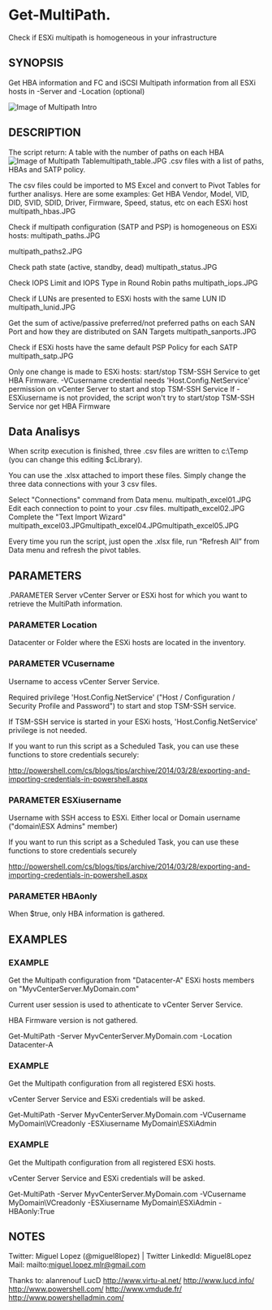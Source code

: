 # Get-MultiPath. 
Check if ESXi multipath is homogeneous in your infrastructure

## SYNOPSIS

  Get HBA information and FC and iSCSI Multipath information from all ESXi hosts in -Server and -Location (optional)

![Image of Multipath Intro](https://github.com/Miguel8Lopez/Get-MultiPath/multipath_intro.JPG)


## DESCRIPTION

  The script return:
A table with the number of paths on each HBA
![Image of Multipath Table](https://github.com/Miguel8Lopez/Get-MultiPath/multipath_table.JPG)multipath_table.JPG
.csv files with a list of paths, HBAs and SATP policy.

  The csv files could be imported to MS Excel and convert to Pivot Tables for further analisys. Here are some examples:
Get HBA Vendor, Model, VID, DID, SVID, SDID, Driver, Firmware, Speed, status, etc on each ESXi host
multipath_hbas.JPG


Check if multipath configuration (SATP and PSP) is homogeneous on ESXi hosts:
multipath_paths.JPG

multipath_paths2.JPG


Check path state (active, standby, dead)
multipath_status.JPG

Check IOPS Limit and IOPS Type in Round Robin paths
multipath_iops.JPG


Check if LUNs are presented to ESXi hosts with the same LUN ID
multipath_lunid.JPG


Get the sum of active/passive preferred/not preferred paths on each SAN Port and how they are distributed on SAN Targets
multipath_sanports.JPG


Check if ESXi hosts have the same default PSP Policy for each SATP
multipath_satp.JPG


Only one change is made to ESXi hosts: start/stop TSM-SSH Service to get HBA Firmware.
-VCusername credential needs 'Host.Config.NetService' permission on vCenter Server to start and stop TSM-SSH Service
If -ESXiusername is not provided, the script won't try to start/stop TSM-SSH Service nor get HBA Firmware



## Data Analisys

When scritp execution is finished, three .csv files are written to c:\Temp (you can change this editing $cLibrary).

You can use the .xlsx attached to import these files. Simply change the three data connections with your 3 csv files.

Select "Connections" command from Data menu.
multipath_excel01.JPG
Edit each connection to point to your .csv files.
multipath_excel02.JPG
Complete the "Text Import Wizard"
multipath_excel03.JPGmultipath_excel04.JPGmultipath_excel05.JPG




Every time you run the script, just open the .xlsx file, run “Refresh All” from Data menu and refresh the pivot tables.







## PARAMETERS

.PARAMETER Server
vCenter Server or ESXi host for which you want to retrieve the MultiPath information.





### PARAMETER Location
Datacenter or Folder where the ESXi hosts are located in the inventory.






### PARAMETER VCusername
Username to access vCenter Server Service.



Required privilege 'Host.Config.NetService' ("Host / Configuration / Security Profile and Password") to start and stop TSM-SSH service.



If TSM-SSH service is started in your ESXi hosts, 'Host.Config.NetService' privilege is not needed.




If you want to run this script as a Scheduled Task, you can use these functions to store credentials securely:

http://powershell.com/cs/blogs/tips/archive/2014/03/28/exporting-and-importing-credentials-in-powershell.aspx







### PARAMETER ESXiusername
Username with SSH access to ESXi. Either local or Domain username ("domain\ESX Admins" member)


If you want to run this script as a Scheduled Task, you can use these functions to store credentials securely

http://powershell.com/cs/blogs/tips/archive/2014/03/28/exporting-and-importing-credentials-in-powershell.aspx




### PARAMETER HBAonly
When $true, only HBA information is gathered.













## EXAMPLES

### EXAMPLE
Get the Multipath configuration from "Datacenter-A" ESXi hosts members on "MyvCenterServer.MyDomain.com"

Current user session is used to athenticate to vCenter Server Service.

HBA Firmware version is not gathered.





Get-MultiPath -Server MyvCenterServer.MyDomain.com -Location Datacenter-A







### EXAMPLE

Get the Multipath configuration from all registered ESXi hosts.

vCenter Server Service and ESXi credentials will be asked.





Get-MultiPath -Server MyvCenterServer.MyDomain.com -VCusername MyDomain\VCreadonly -ESXiusername MyDomain\ESXiAdmin






### EXAMPLE

Get the Multipath configuration from all registered ESXi hosts.

vCenter Server Service and ESXi credentials will be asked.





Get-MultiPath -Server MyvCenterServer.MyDomain.com -VCusername MyDomain\VCreadonly -ESXiusername MyDomain\ESXiAdmin -HBAonly:True






## NOTES

Twitter: Miguel Lopez (@miguel8lopez) | Twitter
LinkedId: Miguel8Lopez
Mail: mailto:miguel.lopez.mlr@gmail.com



  Thanks to:
alanrenouf‌
LucD‌
http://www.virtu-al.net/
http://www.lucd.info/
http://www.powershell.com/
http://www.vmdude.fr/
http://www.powershelladmin.com/
